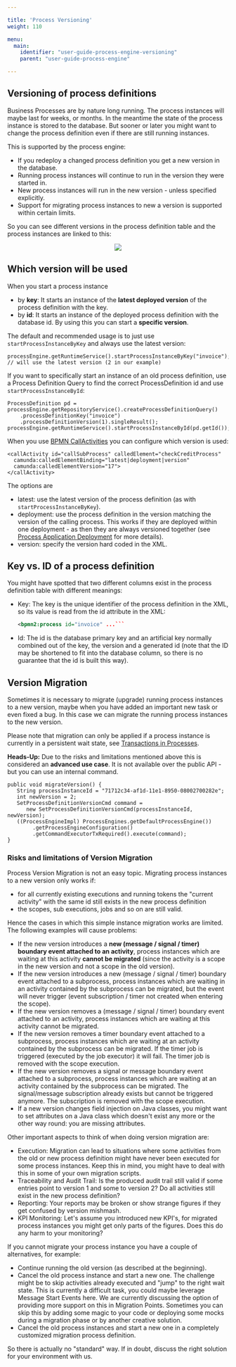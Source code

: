 ```yaml
---

title: 'Process Versioning'
weight: 110

menu:
  main:
    identifier: "user-guide-process-engine-versioning"
    parent: "user-guide-process-engine"

---
```


## Versioning of process definitions

Business Processes are by nature long running. The process instances will maybe last for weeks, or months. In the meantime the state of the process instance is stored to the database. But sooner or later you might want to change the process definition even if there are still running instances.

This is supported by the process engine:

* If you redeploy a changed process definition you get a new version in the database.
* Running process instances will continue to run in the version they were started in.
* New process instances will run in the new version - unless specified explicitly. 
* Support for migrating process instances to new a version is supported within certain limits. 

So you can see different versions in the process definition table and the process instances are linked to this:

<center><img src="ref:asset:/assets/img/implementation-java/versioning.png" class="img-responsive"/></center>


## Which version will be used

When you start a process instance

* by **key**: It starts an instance of the **latest deployed version** of the process definition with the key.
* by **id**: It starts an instance of the deployed process definition with the database id. By using this you can start a **specific version**.

The default and recommended usage is to just use `startProcessInstanceByKey` and always use the latest version:

    processEngine.getRuntimeService().startProcessInstanceByKey("invoice"); 
    // will use the latest version (2 in our example)
If you want to specifically start an instance of an old process definition, use a Process Definition Query to find the correct ProcessDefinition id and use `startProcessInstanceById`:

    ProcessDefinition pd = processEngine.getRepositoryService().createProcessDefinitionQuery()
        .processDefinitionKey("invoice")
        .processDefinitionVersion(1).singleResult();
    processEngine.getRuntimeService().startProcessInstanceById(pd.getId());

When you use [BPMN CallActivities](ref:/api-references/bpmn20/#subprocesses-call-activity) you can configure which version is used:

    <callActivity id="callSubProcess" calledElement="checkCreditProcess"
      camunda:calledElementBinding="latest|deployment|version"
      camunda:calledElementVersion="17">
    </callActivity>

The options are

* latest: use the latest version of the process definition (as with `startProcessInstanceByKey`).
* deployment: use the process definition in the version matching the version of the calling process. This works if they are deployed within one deployment - as then they are always versioned together (see [Process Application Deployment](ref:/guides/user-guide/#process-applications-the-processesxml-deployment-descriptor-process-application-deployment) for more details). 
* version: specify the version hard coded in the XML.



## Key vs. ID of a process definition

You might have spotted that two different columns exist in the process definition table with different meanings:

* Key: The key is the unique identifier of the process definition in the XML, so its value is read from the id attribute in the XML: 

    ```xml
    <bpmn2:process id="invoice" ...```

* Id: The id is the database primary key and an artificial key normally combined out of the key, the version and a generated id (note that the ID may be shortened to fit into the database column, so there is no guarantee that the id is built this way).




## Version Migration

Sometimes it is necessary to migrate (upgrade) running process instances to a new version, maybe when you have added an important new task or even fixed a bug. In this case we can migrate the running process instances to the new version.

Please note that migration can only be applied if a process instance is currently in a persistent wait state, see [Transactions in Processes](ref:/guides/user-guide/#process-engine-transactions-in-processes).

<div class="alert alert-warning">
      <strong>Heads-Up:</strong>
      Due to the risks and limitations mentioned above this is considered an <strong>advanced use case</strong>. It is not available over the public API - but you can use an internal command.
</div>

    public void migrateVersion() {
       String processInstanceId = "71712c34-af1d-11e1-8950-08002700282e";
       int newVersion = 2;
       SetProcessDefinitionVersionCmd command = 
          new SetProcessDefinitionVersionCmd(processInstanceId, newVersion);
       ((ProcessEngineImpl) ProcessEngines.getDefaultProcessEngine())
            .getProcessEngineConfiguration()
            .getCommandExecutorTxRequired().execute(command);
    }

### Risks and limitations of Version Migration

Process Version Migration is not an easy topic. Migrating process instances to a new version only works if:

* for all currently existing executions and running tokens the "current activity" with the same id still exists in the new process definition
* the scopes, sub executions, jobs and so on are still valid.

Hence the cases in which this simple instance migration works are limited. The following examples will cause problems: 

* If the new version introduces a **new (message / signal / timer) boundary event attached to an activity**, process instances which are waiting at this activity **cannot be migrated** (since the activity is a scope in the new version and not a scope in the old version).
* If the new version introduces a new (message / signal / timer) boundary event attached to a subprocess, process instances which are waiting in an activity contained by the subprocess can be migrated, but the event will never trigger (event subscription / timer not created when entering the scope).
* If the new version removes a (message / signal / timer) boundary event attached to an activity, process instances which are waiting at this activity cannot be migrated.
* If the new version removes a timer boundary event attached to a subprocess, process instances which are waiting at an activity contained by the subprocess can be migrated. If the timer job is triggered (executed by the job executor) it will fail. The timer job is removed with the scope execution.
* If the new version removes a signal or message boundary event attached to a subprocess, process instances which are waiting at an activity contained by the subprocess can be migrated. The signal/message subscription already exists but cannot be triggered anymore. The subscription is removed with the scope execution.
* If a new version changes field injection on Java classes, you might want to set attributes on a Java class which doesn't exist any more or the other way round: you are missing attributes.

Other important aspects to think of when doing version migration are:

* Execution: Migration can lead to situations where some activities from the old or new process definition might have never been executed for some process instances. Keep this in mind, you might have to deal with this in some of your own migration scripts.
* Traceability and Audit Trail: Is the produced audit trail still valid if some entries point to version 1 and some to version 2? Do all activities still exist in the new process definition?
* Reporting: Your reports may be broken or show strange figures if they get confused by version mishmash.
* KPI Monitoring: Let's assume you introduced new KPI's, for migrated process instances you might get only parts of the figures. Does this do any harm to your monitoring?

If you cannot migrate your process instance you have a couple of alternatives, for example:

* Continue running the old version (as described at the beginning).
* Cancel the old process instance and start a new one. The challenge might be to skip activities already executed and "jump" to the right wait state. This is currently a difficult task, you could maybe leverage Message Start Events here. We are currently discussing the option of providing more support on this in Migration Points. Sometimes you can skip this by adding some magic to your code or deploying some mocks during a migration phase or by another creative solution.
* Cancel the old process instances and start a new one in a completely customized migration process definition.

So there is actually no "standard" way. If in doubt, discuss the right solution for your environment with us.
